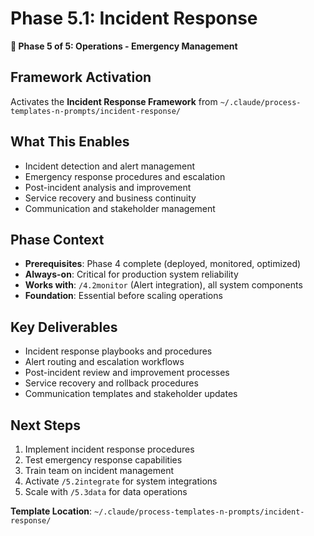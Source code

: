 # Phase 5.1: Incident Response

**🚨 Phase 5 of 5: Operations - Emergency Management**

## Framework Activation
Activates the **Incident Response Framework** from `~/.claude/process-templates-n-prompts/incident-response/`

## What This Enables
- Incident detection and alert management
- Emergency response procedures and escalation
- Post-incident analysis and improvement
- Service recovery and business continuity
- Communication and stakeholder management

## Phase Context
- **Prerequisites**: Phase 4 complete (deployed, monitored, optimized)
- **Always-on**: Critical for production system reliability
- **Works with**: `/4.2monitor` (Alert integration), all system components
- **Foundation**: Essential before scaling operations

## Key Deliverables
- Incident response playbooks and procedures
- Alert routing and escalation workflows
- Post-incident review and improvement processes
- Service recovery and rollback procedures
- Communication templates and stakeholder updates

## Next Steps
1. Implement incident response procedures
2. Test emergency response capabilities
3. Train team on incident management
4. Activate `/5.2integrate` for system integrations
5. Scale with `/5.3data` for data operations

**Template Location**: `~/.claude/process-templates-n-prompts/incident-response/`